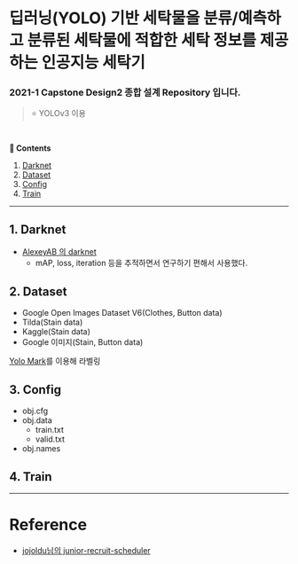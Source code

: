 # 딥러닝(YOLO) 기반 세탁물을 분류/예측하고 분류된 세탁물에 적합한 세탁 정보를 제공하는 인공지능 세탁기

### 2021-1 Capstone Design2 종합 설계 Repository 입니다.
> :star: YOLOv3 이용

#
**:book: Contents**
1. [Darknet](#1-darknet)
2. [Dataset](#2-dataset)
3. [Config](#3-config)
4. [Train](#4-train)


---
## 1. Darknet
* [AlexeyAB 의 darknet](https://github.com/AlexeyAB/darknet) 
  * mAP, loss, iteration 등을 추적하면서 연구하기 편해서 사용했다. 

## 2. Dataset
* Google Open Images Dataset V6(Clothes, Button data)
* Tilda(Stain data)
* Kaggle(Stain data)
* Google 이미지(Stain, Button data)

[Yolo Mark](https://github.com/AlexeyAB/Yolo_mark)를 이용해 라벨링

## 3. Config
* obj.cfg 
* obj.data
  * train.txt
  * valid.txt
* obj.names

## 4. Train

---

# Reference
* [jojoldu님의 junior-recruit-scheduler](https://github.com/jojoldu/junior-recruit-scheduler/blob/master/README.md)

